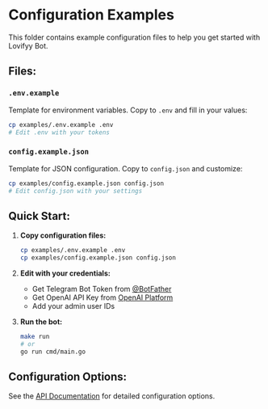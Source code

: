 # Configuration Examples

This folder contains example configuration files to help you get started with Lovifyy Bot.

## Files:

### `.env.example`
Template for environment variables. Copy to `.env` and fill in your values:
```bash
cp examples/.env.example .env
# Edit .env with your tokens
```

### `config.example.json`
Template for JSON configuration. Copy to `config.json` and customize:
```bash
cp examples/config.example.json config.json
# Edit config.json with your settings
```

## Quick Start:

1. **Copy configuration files:**
   ```bash
   cp examples/.env.example .env
   cp examples/config.example.json config.json
   ```

2. **Edit with your credentials:**
   - Get Telegram Bot Token from [@BotFather](https://t.me/botfather)
   - Get OpenAI API Key from [OpenAI Platform](https://platform.openai.com)
   - Add your admin user IDs

3. **Run the bot:**
   ```bash
   make run
   # or
   go run cmd/main.go
   ```

## Configuration Options:

See the [API Documentation](../docs/API.md) for detailed configuration options.
